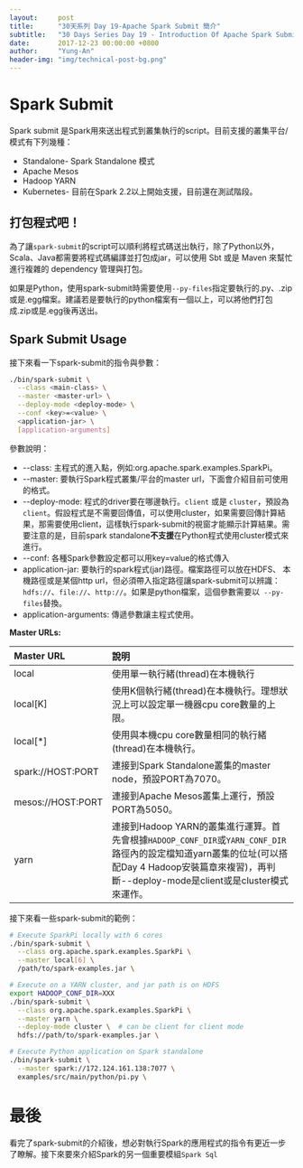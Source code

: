 ```yaml
---
layout:     post
title:      "30天系列 Day 19-Apache Spark Submit 簡介"
subtitle:   "30 Days Series Day 19 - Introduction Of Apache Spark Submit"
date:       2017-12-23 00:00:00 +0800
author:     "Yung-An"
header-img: "img/technical-post-bg.png"
---
```


# Spark Submit

Spark submit 是Spark用來送出程式到叢集執行的script。目前支援的叢集平台/模式有下列幾種：
* Standalone- Spark Standalone 模式
* Apache Mesos
* Hadoop YARN
* Kubernetes- 目前在Spark 2.2以上開始支援，目前還在測試階段。


## 打包程式吧！

為了讓`spark-submit`的script可以順利將程式碼送出執行，除了Python以外，Scala、Java都需要將程式碼編譯並打包成jar，可以使用 Sbt 或是 Maven 來幫忙進行複雜的 dependency 管理與打包。

如果是Python，使用spark-submit時需要使用`--py-files`指定要執行的.py、.zip或是.egg檔案。建議若是要執行的python檔案有一個以上，可以將他們打包成.zip或是.egg後再送出。

## Spark Submit Usage

接下來看一下spark-submit的指令與參數：

```bash
./bin/spark-submit \
  --class <main-class> \
  --master <master-url> \
  --deploy-mode <deploy-mode> \
  --conf <key>=<value> \
  <application-jar> \
  [application-arguments]
```

參數說明：
* --class: 主程式的進入點，例如:org.apache.spark.examples.SparkPi。
* --master: 要執行Spark程式叢集/平台的master url，下面會介紹目前可使用的格式。
* --deploy-mode: 程式的driver要在哪邊執行。`client` 或是 `cluster`，預設為`client`。假設程式是不需要回傳值，可以使用cluster，如果需要回傳計算結果，那需要使用client，這樣執行spark-submit的視窗才能顯示計算結果。需要注意的是，目前spark standalone**不支援**在Python程式使用cluster模式來進行。
* --conf: 各種Spark參數設定都可以用key=value的格式傳入
* application-jar: 要執行的spark程式(jar)路徑。檔案路徑可以放在HDFS、 本機路徑或是某個http url，但必須帶入指定路徑讓spark-submit可以辨識：`hdfs://`、`file://`、`http://`。如果是python檔案，這個參數需要以` --py-files`替換。
* application-arguments: 傳遞參數讓主程式使用。

**Master URLs:**

Master URL | 說明
:---|:---
local      |使用單一執行緒(thread)在本機執行
local[K]   |使用K個執行緒(thread)在本機執行。理想狀況上可以設定單一機器cpu core數量的上限。
local[*]   |使用與本機cpu core數量相同的執行緒(thread)在本機執行。
spark://HOST:PORT |連接到Spark Standalone叢集的master node，預設PORT為7070。
mesos://HOST:PORT |連接到Apache Mesos叢集上運行，預設PORT為5050。
yarn             |連接到Hadoop YARN的叢集進行運算。首先會根據`HADOOP_CONF_DIR`或`YARN_CONF_DIR`路徑內的設定檔知道yarn叢集的位址(可以搭配Day 4 Hadoop安裝篇章來複習)，再判斷--deploy-mode是client或是cluster模式來運作。

接下來看一些spark-submit的範例：

```bash
# Execute SparkPi locally with 6 cores
./bin/spark-submit \
  --class org.apache.spark.examples.SparkPi \
  --master local[6] \
  /path/to/spark-examples.jar \

# Execute on a YARN cluster, and jar path is on HDFS
export HADOOP_CONF_DIR=XXX
./bin/spark-submit \
  --class org.apache.spark.examples.SparkPi \
  --master yarn \
  --deploy-mode cluster \  # can be client for client mode
  hdfs://path/to/spark-examples.jar \

# Execute Python application on Spark standalone
./bin/spark-submit \
  --master spark://172.124.161.138:7077 \
  examples/src/main/python/pi.py \
```

# 最後

看完了spark-submit的介紹後，想必對執行Spark的應用程式的指令有更近一步了瞭解。接下來要來介紹Spark的另一個重要模組`Spark Sql`